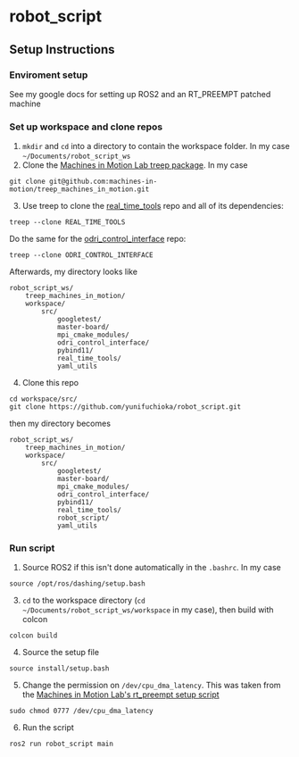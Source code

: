 # robot_script
## Setup Instructions
### Enviroment setup
See my google docs for setting up ROS2 and an RT_PREEMPT patched machine
### Set up workspace and clone repos
1. `mkdir` and `cd` into a directory to contain the workspace folder. In my case `~/Documents/robot_script_ws`
2. Clone the [Machines in Motion Lab treep package](https://github.com/machines-in-motion/treep_machines_in_motion). In my case
```
git clone git@github.com:machines-in-motion/treep_machines_in_motion.git
```
3. Use treep to clone the [real_time_tools](https://github.com/machines-in-motion/real_time_tools) repo and all of its dependencies:
```
treep --clone REAL_TIME_TOOLS
```
Do the same for the [odri_control_interface](https://github.com/open-dynamic-robot-initiative/odri_control_interface) repo:
```
treep --clone ODRI_CONTROL_INTERFACE
```
Afterwards, my directory looks like
```
robot_script_ws/
	treep_machines_in_motion/
	workspace/
		src/
			googletest/
			master-board/
			mpi_cmake_modules/
			odri_control_interface/
			pybind11/
			real_time_tools/
			yaml_utils
```
4. Clone this repo
```
cd workspace/src/
git clone https://github.com/yunifuchioka/robot_script.git
```
then my directory becomes
```
robot_script_ws/
	treep_machines_in_motion/
	workspace/
		src/
			googletest/
			master-board/
			mpi_cmake_modules/
			odri_control_interface/
			pybind11/
			real_time_tools/
			robot_script/
			yaml_utils
```

### Run script
1. Source ROS2 if this isn't done automatically in the `.bashrc`. In my case
```
source /opt/ros/dashing/setup.bash
```
3. `cd` to the workspace directory (`cd ~/Documents/robot_script_ws/workspace` in my case), then build with colcon
```
colcon build
```
4. Source the setup file
```
source install/setup.bash
```
5. Change the permission on `/dev/cpu_dma_latency`. This was taken from the [Machines in Motion Lab's rt_preempt setup script](https://github.com/machines-in-motion/ubuntu_installation_scripts/blob/master/rt-preempt/ubuntu18.04/install_rt_preempt_kernel.sh)
```
sudo chmod 0777 /dev/cpu_dma_latency
``` 
6. Run the script
```
ros2 run robot_script main
```

